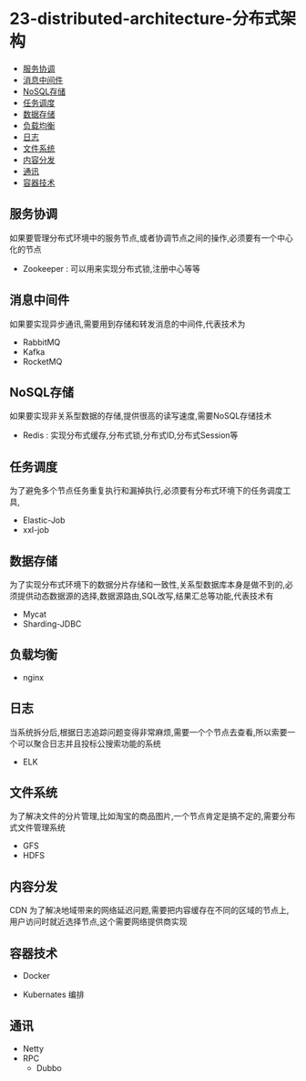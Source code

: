 # 23-distributed-architecture-分布式架构

- [服务协调](#服务协调)
- [消息中间件](#消息中间件)
- [NoSQL存储](#NoSQL存储)
- [任务调度](#任务调度)
- [数据存储](#数据存储)
- [负载均衡](#负载均衡)
- [日志](#日志)
- [文件系统](#文件系统)
- [内容分发](#内容分发)
- [通讯](#通讯)
- [容器技术](#容器技术)

## 服务协调

如果要管理分布式环境中的服务节点,或者协调节点之间的操作,必须要有一个中心化的节点

- Zookeeper : 可以用来实现分布式锁,注册中心等等

## 消息中间件

如果要实现异步通讯,需要用到存储和转发消息的中间件,代表技术为

- RabbitMQ
- Kafka
- RocketMQ

## NoSQL存储

如果要实现非关系型数据的存储,提供很高的读写速度,需要NoSQL存储技术

- Redis : 实现分布式缓存,分布式锁,分布式ID,分布式Session等

## 任务调度

为了避免多个节点任务重复执行和漏掉执行,必须要有分布式环境下的任务调度工具,

- Elastic-Job
- xxl-job

## 数据存储

为了实现分布式环境下的数据分片存储和一致性,关系型数据库本身是做不到的,必须提供动态数据源的选择,数据源路由,SQL改写,结果汇总等功能,代表技术有

- Mycat
- Sharding-JDBC

## 负载均衡

- nginx

## 日志

当系统拆分后,根据日志追踪问题变得非常麻烦,需要一个个节点去查看,所以索要一个可以聚合日志并且投标公搜索功能的系统

- ELK

## 文件系统

为了解决文件的分片管理,比如淘宝的商品图片,一个节点肯定是搞不定的,需要分布式文件管理系统

- GFS
- HDFS

## 内容分发

CDN 为了解决地域带来的网络延迟问题,需要把内容缓存在不同的区域的节点上,用户访问时就近选择节点,这个需要网络提供商实现

## 容器技术

- Docker 

- Kubernates 编排

## 通讯

- Netty
- RPC
  - Dubbo